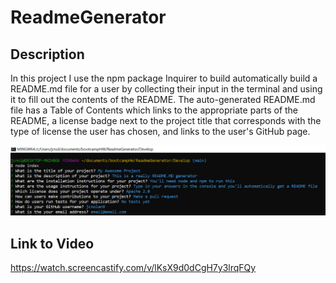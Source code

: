 # ReadmeGenerator

## Description
In this project I use the npm package Inquirer to build automatically build a README.md file for a user by collecting their input in the terminal and using it to fill out the 
contents of the README. The auto-generated README.md file has a Table of Contents which links to the appropriate parts of the README, a license badge next to the project title
that corresponds with the type of license the user has chosen, and links to the user's GitHub page. 

![screenshot of README generator accepting user input](https://github.com/jcnolan9/ReadmeGenerator/blob/main/readmeGenerator.PNG)


## Link to Video
https://watch.screencastify.com/v/lKsX9d0dCgH7y3lrqFQy
